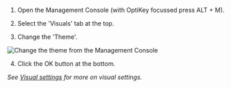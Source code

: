 1. Open the Management Console (with OptiKey focussed press ALT + M).

2. Select the 'Visuals' tab at the top.

3. Change the 'Theme'.

  ![Change the theme from the Management Console](http://juliussweetland.github.io/OptiKey/images/Management_Console_Visual_Numbered.png)

4. Click the OK button at the bottom.

*See [Visual settings](https://github.com/JuliusSweetland/OptiKey/wiki/Visual-settings) for more on visual settings.*